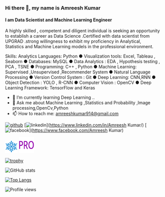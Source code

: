 ### Hi there 👋, my name is Amreesh Kumar
#### I am Data Scientist and Machine Learning Engineer
A highly skilled , competent and diligent individual is seeking an opportunity to establish a career as Data
Science .Certified with data scientist from UPGRAD .strong willingness to exhibit my proficiency in
Analytical, Statistics and Machine Learning models in the professional environment.

Skills:  Analytics Languages: Python ● Visualization tools: Excel, Tableau , Seaborn ● Databases: MySQL ● Data Analytics : EDA , Hypothesis testing , PCA , TSNE ● Programming: C++ , Python ● Machine Learning: Supervised ,Unsupervised ,Recommender System ● Natural Language Processing ● Version Control System : Git ● Deep Learning: CNN,RNN ● Object Detection : YOLO , R-CNN ● Computer Vision : OpenCV ● Deep Learning Framework: TensorFlow and Keras

- 🌱 I’m currently learning Deep Learning .. 
- 💬 Ask me about Machine Learning ,Statistics and Probability ,Image processing,OpenCv,Python 
- 📫 How to reach me: amreeshkumar914@gmail.com 


[<img src='https://cdn.jsdelivr.net/npm/simple-icons@3.0.1/icons/github.svg' alt='github' height='40'>](https://github.com/Amreesh)  [<img src='https://cdn.jsdelivr.net/npm/simple-icons@3.0.1/icons/linkedin.svg' alt='linkedin' height='40'>](https://www.linkedin.com/in/Amreesh Kumar/)  [<img src='https://cdn.jsdelivr.net/npm/simple-icons@3.0.1/icons/facebook.svg' alt='facebook' height='40'>](https://www.facebook.com/Amreesh Kumar)  

<a href='https://archiveprogram.github.com/'><img src='https://raw.githubusercontent.com/acervenky/animated-github-badges/master/assets/acbadge.gif' width='40' height='40'></a> <a href='https://github.com/pricing'><img src='https://raw.githubusercontent.com/acervenky/animated-github-badges/master/assets/pro.gif' width='50' height='50'></a>

[![trophy](https://github-profile-trophy.vercel.app/?username=Amreesh)](https://github.com/ryo-ma/github-profile-trophy)

![GitHub stats](https://github-readme-stats.vercel.app/api?username=Amreesh&show_icons=true)  

[![Top Langs](https://github-readme-stats.vercel.app/api/top-langs/?username=Amreesh)](https://github.com/anuraghazra/github-readme-stats)

![Profile views](https://gpvc.arturio.dev/Amreesh)  
